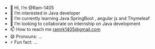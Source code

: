 - 👋 Hi, I’m @Ram-1405
- 👀 I’m interested in Java developer 
- 🌱 I’m currently learning Java SpringBoot , angular js and Thymeleaf
- 💞️ I’m looking to collaborate on  internship on Java development
- 📫 How to reach me ramrk1405@gmail.com
- 😄 Pronouns: ...
- ⚡ Fun fact: ...
